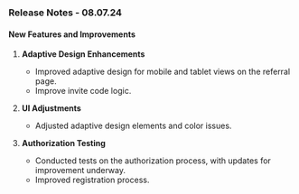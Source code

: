 ### Release Notes - 08.07.24

#### New Features and Improvements

1. **Adaptive Design Enhancements**
   - Improved adaptive design for mobile and tablet views on the referral page.
   - Improve invite code logic.

2. **UI Adjustments**
   - Adjusted adaptive design elements and color issues.

3. **Authorization Testing**
   - Conducted tests on the authorization process, with updates for improvement underway.
   - Improved registration process.
